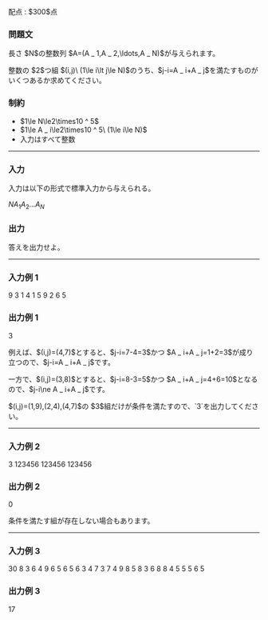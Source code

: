 
<div>

<span>

<span>

<p>
配点 : $300$点
</p>

<div>

<section>

### **問題文**

<p>
長さ $N$の整数列 $A=(A _ 1,A _ 2,\ldots,A _ N)$が与えられます。
</p>

<p>
整数の $2$つ組 $(i,j)\ (1\le i\lt j\le N)$のうち、$j-i=A _ i+A _ j$を満たすものがいくつあるか求めてください。
</p>

</section>

</div>

<div>

<section>

### **制約**

<ul>

<li>
$1\le N\le2\times10 ^ 5$
</li>

<li>
$1\le A _ i\le2\times10 ^ 5\ (1\le i\le N)$
</li>

<li>
入力はすべて整数
</li>

</ul>

</section>

</div>

---

<div>

<div>

<section>

### **入力**

<p>
入力は以下の形式で標準入力から与えられる。
</p>

<div>

$N$$A _ 1$$A _ 2$$\ldots$$A _ N$
</div>

</section>

</div>

<div>

<section>

### **出力**

<p>
答えを出力せよ。
</p>

</section>

</div>

</div>

---

<div>

<section>

### **入力例 1**

<div>

9
3 1 4 1 5 9 2 6 5

</div>

</section>

</div>

<div>

<section>

### **出力例 1**

<div>

3

</div>

<p>
例えば、$(i,j)=(4,7)$とすると、$j-i=7-4=3$かつ $A _ i+A _ j=1+2=3$が成り立つので、$j-i=A _ i+A _ j$です。
</p>

<p>
一方で、$(i,j)=(3,8)$とすると、$j-i=8-3=5$かつ $A _ i+A _ j=4+6=10$となるので、$j-i\ne A _ i+A _ j$です。
</p>

<p>
$(i,j)=(1,9),(2,4),(4,7)$の $3$組だけが条件を満たすので、`3`を出力してください。
</p>

</section>

</div>

---

<div>

<section>

### **入力例 2**

<div>

3
123456 123456 123456

</div>

</section>

</div>

<div>

<section>

### **出力例 2**

<div>

0

</div>

<p>
条件を満たす組が存在しない場合もあります。
</p>

</section>

</div>

---

<div>

<section>

### **入力例 3**

<div>

30
8 3 6 4 9 6 5 6 5 6 3 4 7 3 7 4 9 8 5 8 3 6 8 8 4 5 5 5 6 5

</div>

</section>

</div>

<div>

<section>

### **出力例 3**

<div>

17

</div>

</section>

</div>

</span>

</span>

</div>

